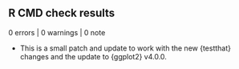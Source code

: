 ## R CMD check results

0 errors | 0 warnings | 0 note

* This is a small patch and update to work with the new {testthat} changes and the update to {ggplot2} v4.0.0.
